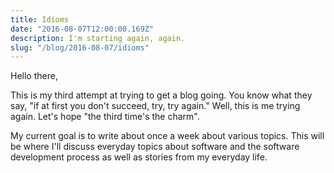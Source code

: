 ```yaml
---
title: Idioms
date: "2016-08-07T12:00:00.169Z"
description: I'm starting again, again.
slug: "/blog/2016-08-07/idioms"
---
```


Hello there,

This is my third attempt at trying to get a blog going. You know what they say, "if at first you don't succeed, try, try again." Well, this is me trying again. Let's hope "the third time's the charm".

My current goal is to write about once a week about various topics. This will be where I'll discuss everyday topics about software and the software development process as well as stories from my everyday life.
